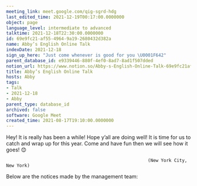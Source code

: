 ```yaml
---
meeting_link: meet.google.com/qig-sgrd-hdg
last_edited_time: 2021-12-19T00:17:00.0000000
object: page
language_level: intermediate to advanced
talktime: 2021-12-18T22:30:00.0000000
id: 69e9fc21-af55-4964-9a19-2680432d382a
name: Abby’s English Online Talk
indexDate: 2021-12-18
sign_up_here: "Just come whenever is good for you \U0001F642"
parent_database_id: e9339446-880f-4ef0-8ad7-8ad1f507dded
notion_url: https://www.notion.so/Abby-s-English-Online-Talk-69e9fc21af5549649a192680432d382a
title: Abby’s English Online Talk
hosts: Abby
tags:
- Talk
- 2021-12-18
- Abby
parent_type: database_id
archived: false
software: Google Meet
created_time: 2021-08-17T19:10:00.0000000
---
```


Hey! It is really has been a while! Hope y’all are doing well! It is time for us to catch and wrap up for this year. Come and have fun then we will see how it goes! 😊



                                                          (New York City, New York)



Below are the notices made by the management team:



